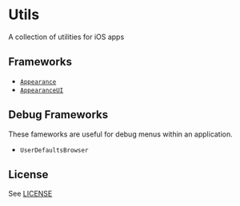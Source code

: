 # Utils

A collection of utilities for iOS apps

## Frameworks

- [`Appearance`](Sources/Appearance/Appearance.docc/Appearance.md)
- [`AppearanceUI`](Sources/AppearanceUI/AppearanceUI.docc/AppearanceUI.md)

## Debug Frameworks

These fameworks are useful for debug menus within an application.

- `UserDefaultsBrowser`

## License

See [LICENSE](LICENSE)
